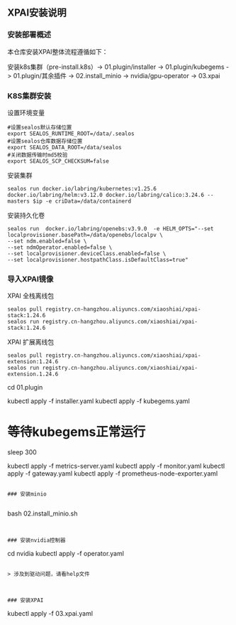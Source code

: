## XPAI安装说明

### 安装部署概述

本仓库安装XPAI整体流程遵循如下：

安装k8s集群（pre-install.k8s）-> 01.plugin/installer -> 01.plugin/kubegems -> 01.plugin/其余插件 ->
02.install_minio -> nvidia/gpu-operator -> 03.xpai 



### K8S集群安装


设置环境变量

```
#设置sealos默认存储位置
export SEALOS_RUNTIME_ROOT=/data/.sealos 
#设置sealos仓库数据存储位置
export SEALOS_DATA_ROOT=/data/sealos 
#关闭数据传输时md5校验
export SEALOS_SCP_CHECKSUM=false
```

安装集群

```
sealos run docker.io/labring/kubernetes:v1.25.6 docker.io/labring/helm:v3.12.0 docker.io/labring/calico:3.24.6 --masters $ip -e criData=/data/containerd
```

安装持久化卷

```
sealos run  docker.io/labring/openebs:v3.9.0  -e HELM_OPTS="--set localprovisioner.basePath=/data/openebs/localpv \
--set ndm.enabled=false \
--set ndmOperator.enabled=false \
--set localprovisioner.deviceClass.enabled=false \
--set localprovisioner.hostpathClass.isDefaultClass=true"
```

### 导入XPAI镜像

XPAI 全栈离线包

```
sealos pull registry.cn-hangzhou.aliyuncs.com/xiaoshiai/xpai-stack:1.24.6
sealos run registry.cn-hangzhou.aliyuncs.com/xiaoshiai/xpai-stack:1.24.6
```

XPAI 扩展离线包

```
sealos pull registry.cn-hangzhou.aliyuncs.com/xiaoshiai/xpai-extension:1.24.6
sealos run registry.cn-hangzhou.aliyuncs.com/xiaoshiai/xpai-extension.1.24.6
```
cd 01.plugin

kubectl apply -f installer.yaml
kubectl apply -f kubegems.yaml

# 等待kubegems正常运行
sleep 300

kubectl apply -f metrics-server.yaml
kubectl apply -f monitor.yaml
kubectl apply -f gateway.yaml
kubectl apply -f prometheus-node-exporter.yaml
```

### 安装minio


```
bash 02.install_minio.sh
```


### 安装nvidia控制器

```
cd nvidia 
kubectl apply -f operator.yaml
```

> 涉及到驱动问题，请看help文件



### 安装XPAI

```
kubectl apply -f 03.xpai.yaml
```

